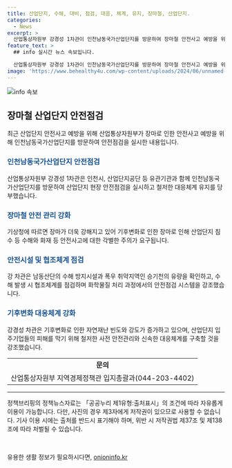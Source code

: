 ```yaml
---
title: 산업단지, 수해, 대비, 점검, 대응, 체계, 유지, 장마철, 산업단지.
categories:
  - News
excerpt: >
  산업통상자원부 강경성 1차관이 인천남동국가산업단지를 방문하여 장마철 안전사고 예방을 위한 현장 안전점검을 실시하고, 기업의 누전, 화재 등 안전사고에 대한 각별한 주의를 당부했다. 강 차관은 기후변화로 인한 자연재난에 대비하여 철저한 사전 안전관리와 신속한 대응체계를 요구했다. 이에 따라 산업단지와 기업들은 안전에 대한 준비를 강화해야 할 것으로 보인다. (150자)
feature_text: >
  ## info 실시간 뉴스 속보입니다.

  산업통상자원부 강경성 1차관이 인천남동국가산업단지를 방문하여 장마철 안전사고 예방을 위한 현장 안전점검을 실시하고, 기업의 누전, 화재 등 안전사고에 대한 각별한 주의를 당부했다. 강 차관은 기후변화로 인한 자연재난에 대비하여 철저한 사전 안전관리와 신속한 대응체계를 요구했다. 이에 따라 산업단지와 기업들은 안전에 대한 준비를 강화해야 할 것으로 보인다. (150자)
image: 'https://www.behealthy4u.com/wp-content/uploads/2024/06/unnamed-file.png'
---
```


<p><img src="https://www.behealthy4u.com/wp-content/uploads/2024/06/unnamed-file.png" alt="info 속보" /></p>

<h2 data-ke-size="size26">장마철 산업단지 안전점검</h2>

<p data-ke-size="size16">최근 산업단지 안전사고 예방을 위해 산업통상자원부가 장마로 인한 안전사고 예방을 위해 인천남동국가산업단지를 방문하여 안전점검을 실시한 내용입니다.</p>

<h3><b><span style="color: #1a5490;">인천남동국가산업단지 안전점검</span></b></h3>

<p data-ke-size="size16">산업통상자원부 강경성 1차관은 인천시, 산업단지공단 등 유관기관과 함께 인천남동국가산업단지를 방문하여 산업단지 현장 안전점검을 실시하고 철저한 대응체계 유지를 당부했습니다.</p>

<h3><b><span style="color: #1a5490;">장마철 안전 관리 강화</span></b></h3>

<p data-ke-size="size16">기상청에 따르면 장마가 더욱 강해지고 있어 기후변화로 인한 장마로 인해 산업단지 침수 등 수해와 화재 등 안전사고에 대한 각별한 주의가 요구됩니다.</p>

<h3><b><span style="color: #1a5490;">안전시설 및 협조체계 점검</span></b></h3>

<p data-ke-size="size16">강 차관은 남동산단의 수해 방지시설과 폭우 취약지역인 승기천의 유량을 확인하고, 수해 발생 시 협조체계를 점검하며 화학물질 처리 과정에서의 안전점검 시스템을 강조했습니다.</p>

<h3><b><span style="color: #1a5490;">기후변화 대응체계 강화</span></b></h3>

<p data-ke-size="size16">강경성 차관은 기후변화로 인한 자연재난 빈도와 강도가 증가하고 있으며, 산업단지 입주기업들의 피해를 막기 위해 철저한 사전 안전관리와 신속한 대응체계를 구축할 것을 강조했습니다.</p>

<table>
<tbody>
<tr>
<td style="text-align: center; height: 17px;"><b>문의</b></td>
</tr>
<tr>
<td style="text-align: center; height: 17px;">산업통상자원부 지역경제정책관 입지총괄과(044-203-4402)</td>
</tr>
</tbody>
</table>

<hr>

<p data-ke-size="size16">정책브리핑의 정책뉴스자료는 「공공누리 제1유형:출처표시」의 조건에 따라 자유롭게 이용이 가능합니다. 다만, 사진의 경우 제3자에게 저작권이 있으므로 사용할 수 없습니다. 기사 이용 시에는 출처를 반드시 표기해야 하며, 위반 시 저작권법 제37조 및 제138조에 따라 처벌될 수 있습니다.</p>

<p data-ke-size="size16">&nbsp;</p>
유용한 생활 정보가 필요하시다면, <a href="https://onioninfo.kr" rel="dofollow">onioninfo.kr</a>


